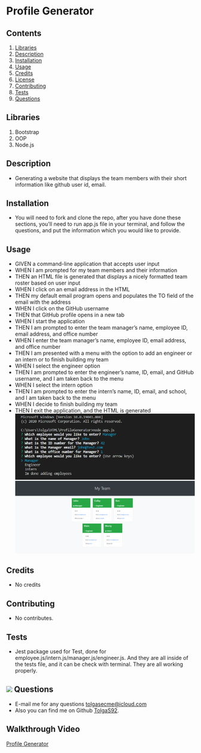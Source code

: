 # Profile Generator

## Contents

1. [Libraries](#Libraries)
2. [Description](#Description)
3. [Installation](#Installation)
4. [Usage](#Usage)
5. [Credits](#Credits)
6. [License](#License)
7. [Contributing](#Contributing)
8. [Tests](#Tests)
9. [Questions](#Questions)

## Libraries
1. Bootstrap
2. OOP
3. Node.js

## Description 
- Generating a website that displays the team members with their short information like github user id, email. 

## Installation
- You will need to fork and clone the repo, after you have done these sections, you'll need to run app.js file in your terminal, and follow the questions, and put the information which you would like to provide.

## Usage
- GIVEN a command-line application that accepts user input 
- WHEN I am prompted for my team members and their information 
- THEN an HTML file is generated that displays a nicely formatted team roster based on user input 
- WHEN I click on an email address in the HTML 
- THEN my default email program opens and populates the TO field of the email with the address 
- WHEN I click on the GitHub username 
- THEN that GitHub profile opens in a new tab 
- WHEN I start the application 
- THEN I am prompted to enter the team manager’s name, employee ID, email address, and office number 
- WHEN I enter the team manager’s name, employee ID, email address, and office number 
- THEN I am presented with a menu with the option to add an engineer or an intern or to finish building my team 
- WHEN I select the engineer option 
- THEN I am prompted to enter the engineer’s name, ID, email, and GitHub username, and I am taken back to the menu 
- WHEN I select the intern option 
- THEN I am prompted to enter the intern’s name, ID, email, and school, and I am taken back to the menu  
- WHEN I decide to finish building my team 
- THEN I exit the application, and the HTML is generated
![Terminal](./Assets/Terminalquestions.png)
![RenderedHtmlPAge](./Assets/GeneratedHTML.png)

## Credits
- No credits

## Contributing
- No contributes.

## Tests
- Jest package used for Test,  done for employee.js/intern.js/manager.js/engineer.js. And they are all inside of the tests file, and it can be check with terminal. They are all working properly.

## <img src="https://icons.iconarchive.com/icons/social-media-icons/social-buntings/48/Aim-icon.png">  Questions
- E-mail me for any questions [tolgasecme@icloud.com](mailto:tolgasecme@icloud.com)
- Also you can find me on Github [TolgaS92](https://github.com/TolgaS92).

## Walkthrough Video
[Profile Generator](https://drive.google.com/file/d/1S3BVNxQC4FdMYeQ5PpoEBzEQuRRNzTAU/view?usp=sharing)
